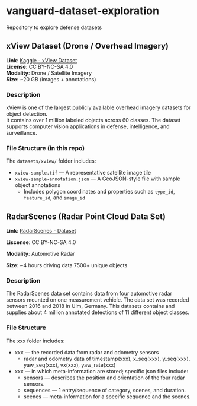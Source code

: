 # vanguard-dataset-exploration
Repository to explore defense datasets

## xView Dataset (Drone / Overhead Imagery)
**Link**: [Kaggle - xView Dataset](https://www.kaggle.com/datasets/hassanmojab/xview-dataset)  
**License**: CC BY-NC-SA 4.0  
**Modality**: Drone / Satellite Imagery  
**Size**: ~20 GB (images + annotations)

### Description
xView is one of the largest publicly available overhead imagery datasets for object detection.  
It contains over 1 million labeled objects across 60 classes.
The dataset supports computer vision applications in defense, intelligence, and surveillance.

### File Structure (in this repo)
The `datasets/xview/` folder includes:
- `xview-sample.tif` — A representative satellite image tile
- `xview-sample-annotation.json` — A GeoJSON-style file with sample object annotations
  - Includes polygon coordinates and properties such as `type_id`, `feature_id`, and `image_id`

## RadarScenes (Radar Point Cloud Data Set)
**Link**: [RadarScenes - Dataset](https://radar-scenes.com/dataset/about)

**Liscense**: CC BY-NC-SA 4.0	

**Modality**: Automotive Radar

**Size**: ~4 hours driving data 7500+ unique objects

### Description
The RadarScenes data set contains data from four automotive radar sensors mounted on one measurement vehicle. 
The data set was recorded between 2016 and 2018 in Ulm, Germany.
This datasets contains and supplies about 4 million annotated detections of 11 different object classes.

### File Structure
The xxx folder includes:
- xxx — the recorded data from radar and odometry sensors
  - radar and odometry data of  timestamp(xxx), x_seq(xxx), y_seq(xxx), yaw_seq(xxx), vx(xxx), yaw_rate(xxx)  
- xxx — in which meta-information are stored; specific json files include:
  - sensors — describes the position and orientation of the four radar sensors.
  - sequences — 1 entry/sequence of category, scenes, and duration.
  - scenes — meta-information for a specific sequence and the scenes.  

